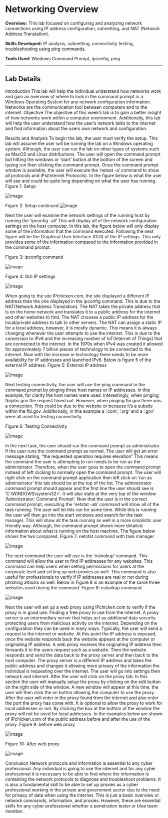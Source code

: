 # Networking Overview

**Overview:** This lab focused on configuring and analyzing network connections using IP address configuration, subnetting, and NAT (Network Address Translation).

**Skills Developed:** IP analysis, subnetting, connectivity testing, troubleshooting using ping commands.

**Tools Used:** Windows Command Prompt, ipconfig, ping.

---
**Lab Details**
---

Introduction
This lab will help the individual understand how networks work and gain an overview of where to look in the command prompt in a Windows Operating System for any network configuration information. Networks are the communication tool between computers and to the internet. 
Objective
The objective of this week’s lab is to gain a better insight of how networks work within a computer environment. Additionally, this lab will help the user understand how the user’s network talks to the internet and find information about the users own network and configuration.


Results and Analysis
To begin the lab, the user must verify the setup. This lab will assume the user will be running the lab on a Windows operating system. Although, the user can run the lab on other types of systems such as MacOS and Linux distributions. The user will open the command prompt but hitting the windows or ‘start’ button at the bottom of the screen and typing run then clicking the command prompt. Once the command prompt window is available, the user will execute the ‘netsat -a’ command to show all protocols and IPs(Internet Protocols). In the figure below is what the user will see and could be quite long depending on what the user has running. 
Figure 1: Setup
 
![image](https://github.com/user-attachments/assets/237a257d-b84c-44b3-8779-25e83e824e9f)


Figure 2: Setup continued
 ![image](https://github.com/user-attachments/assets/c842206e-a5b6-43d5-af97-6aaed22f02fa)


Next the user will examine the network settings of the running host by running the ‘ipconfig -all’ This will display all of the network configuration settings on the host computer. In this lab, the figure below will only display some of the information that the command executed. Following the next figure will be the Graphical User Interface (GUI) of the IP settings. This only provides some of the information compared to the information provided in the command prompt. 

Figure 3: ipconfig command
 
![image](https://github.com/user-attachments/assets/7d93a56a-7650-41ee-9df8-45bc052591e8)



Figure 4: GUI IP settings
 
![image](https://github.com/user-attachments/assets/c903f40d-a412-4bc6-b683-edd38b004863)


When going to the site IPchicken.com, the site displayed a different IP address than the one displayed in the ipconfig command. This is due to the NAT(Network Address Translation). The NAT takes the private address that is on the home network and translates it to a public address for the internet and other websites to find. The NAT chooses a public IP address for the local/private address to talk to other servers. The NAT can assign a static IP for a local address, however, it is mostly dynamic. This means it is always changing whenever the user attempts to use the internet. This is due to the conversion to IPv6 and the increasing number of IoT(Internet of Things) that are connected to the internet. In the 1970s when IPv4 was created it allowed for approximately 7 billion pieces of technology to be connected to the internet. Now with the increase in technology there needs to be more availability for IP addresses and launched IPv6. Below is figure 5 of the external IP address. 
Figure 5: External IP address
 
![image](https://github.com/user-attachments/assets/3999424b-a122-4bc0-b93f-3003318b3da9)

Next testing connectivity, the user will use the ping command in the command prompt by pinging three host names or IP addresses. In this example, for clarity the host names were used. Interestingly, when pinging fbijobs.gov the request timed out. However, when pinging fbi.gov there was a connection. This could be due to the website or because it’s a subsite within the fbi.gov. Additionally, in this example a ‘.com’, ‘.org’ and a ‘.gov’ were all used for testing connectivity. 


Figure 6: Testing Connectivity
 
![image](https://github.com/user-attachments/assets/9d207d00-2460-4418-83b0-51aa50732b98)



In the next task, the user should run the command prompt as administrator. If the user runs the command prompt as normal. The user will get an error message stating, “the requested operation requires elevation” This means the command the user is attempting to run needs to be run as the administrator. Therefore, when the user goes to open the command prompt instead of left clicking to normally open the command prompt. The user will right click on the command prompt application then left click on ‘run as administrator’ this tab should be at the top of the list. The administrator command prompt should appear and the first line the user should see is ‘C:\WINDOWS\system32>’. It will also state at the very top of the window ‘Administrator: Command Prompt’. Now that the user is in the correct command prompt, executing the ‘netstat -ab’ command will show all of the task running. The user will let this run for some time. While this is running the user will then go into the start windows and search for the task manager. This will show all the task running as well in a more simplistic user friendly way. Although, the command prompt shows more detailed information about what is running on the host machine. The figure below shows the two compared. 
Figure 7: netstat command with task manager

![image](https://github.com/user-attachments/assets/c2315a32-5740-4e98-bb7c-39eac3357114)

 
The next command the user will use is the ‘nslookup’ command. This command will allow the user to find IP addresses for any websites. This command can help users when setting permissions for users at the corporate level and setting up web proxies as well. This command is also useful for professionals to verify if IP addresses are real or not during phishing attacks as well. Below in Figure 8 is an example of the same three websites used during the command. 
Figure 8: nslookup command
 
![image](https://github.com/user-attachments/assets/c361c786-fc49-4ad0-9557-e34bd479e55e)


Next the user will set up a web proxy using IPchicken.com to verify if the proxy is in good use. Finding a free proxy to use from the internet. A proxy server is an intermediary server that helps act as additional data security protecting users from malicious activity on the internet. Depending on the configuration they can be used in many ways. Typically, the user will send a request to the internet or website. At this point the IP address is exposed, once the website responds back the website appears at the computer or originating IP address. A web proxy receives the originating IP address then forwards it to the users request such as a website. Then the website responds and send the data back to the proxy server and then back to the host computer. The proxy server is a different IP address and takes the public address and changes it allowing more privacy of the information the individual is requesting over the internet.
The user will go into settings then network and internet. After the user will click on the proxy tab. In this section the user will manually setup the proxy by clicking on the edit button on the right side of the window. A new window will appear at this time, the user will then click the on button allowing the computer to use the proxy. After the user will enter in the proxy found from the internet and also enter the port the proxy has come with. It is optional to allow the proxy to work for local addresses or not. By clicking the box at the bottom of the window the proxy will not be used for local addresses. In the examples below are shown of IPchicken.com of the public address before and after the use of the proxy. 
Figure 9: before web proxy
 
![image](https://github.com/user-attachments/assets/22774f87-2283-4886-98aa-71c75197683e)



Figure 10: After web proxy
 
![image](https://github.com/user-attachments/assets/873fffe1-a78d-4f7d-8409-773e2e945ff7)










Conclusion
Network protocols and information is essential to any cyber professional. Any individual is going to use the internet and for any cyber professional it is necessary to be able to find where the information is containing the network protocols to diagnose and troubleshoot problems. It is also a fundamental skill to be able to set up proxies as a cyber professional working in the private and government sector due to the need for privacy of data when using the internet. This is just a basic overview or network commands, information, and proxies. However, these are essential skills for any cyber professional whether a penetration tester or blue team member. 
